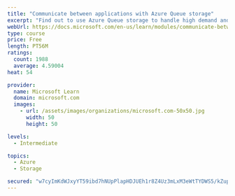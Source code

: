 ```yaml
---
title: "Communicate between applications with Azure Queue storage"
excerpt: "Find out to use Azure Queue storage to handle high demand and improve resilience in your distributed applications."
webUrl: https://docs.microsoft.com/en-us/learn/modules/communicate-between-apps-with-azure-queue-storage/
type: course
price: Free
length: PT56M
ratings:
  count: 1988
  average: 4.59004
heat: 54

provider:
  name: Microsoft Learn
  domain: microsoft.com
  images:
    - url: /assets/images/organizations/microsoft.com-50x50.jpg
      width: 50
      height: 50

levels:
  - Intermediate

topics:
  - Azure
  - Storage

secured: "w7cyImKdWJxyYT59ibd7hNUpPlapHDJUEh1r8Z4Uz3mLxM3eWtTYDWS5/kZupnWBa09CqHpWLejVmy5zo/8uA4xfpG9OsTi36V9zHjzGXV13XUWrPCOBD/eRbTBf6JsHd4xVBYwd/PziT0dgZvyyDoPntgKWQBG0k1PXiqmlwmioBUPlrbsdm34x5qkHkHsTcFrsmIIdNF4yKrGOuTzsq5njPKGT2mBlHnfePldgofFGZYrqEwk4E4ALtm2HIAVyB1xVIA+t8XX0H9d4bf8CJmTJfDjp/etz6TFW9/1CSaT+6Z8Vwi3oI1yVsNbyywfuaYAt9oM2P/PLqxRviNw/At2eO5gFt5kuLYHU5v3TFF4jel06BqDHrOQgaXndjZI/rcCObSiPWTwQmVSjw58GHl6hQB2Io6zKJMHjfpqDfDM=;SHrJMHJCkTnwbNWmh1BHlQ=="
---
```


